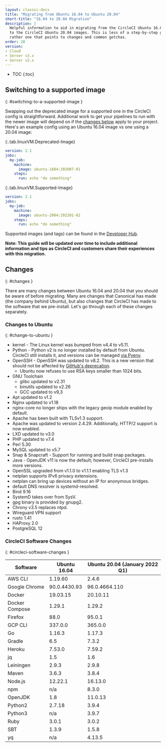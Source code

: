 ```yaml
---
layout: classic-docs
title: "Migrating from Ubuntu 16.04 to Ubuntu 20.04"
short-title: "16.04 to 20.04 Migration"
description: |
  Helpful information to aid in migrating from the CircleCI Ubuntu 16.04 images
  to the CircleCI Ubuntu 20.04 images. This is less of a step-by-step guide but
  rather one that points to changes and common gotchas.
order: 20
version:
- Cloud
- Server v3.x
- Server v2.x
---
```


* TOC
{:toc}

## Switching to a supported image
{: #switching-to-a-supported-image }

Swapping out the deprecated image for a supported one in the CircleCI config is straightforward.
Additional work to get your pipelines to run with the newer image will depend on if the [changes below](#changes) apply to your project.
Here's an example config using an Ubuntu 16.04 image vs one using a 20.04 image:

{:.tab.linuxVM.Deprecated-Image}
```yaml
version: 2.1
jobs:
  my-job:
    machine:
      image: ubuntu-1604:202007-01
    steps:
      run: echo "do something"
```

{:.tab.linuxVM.Supported-Image}
```yaml
version: 2.1
jobs:
  my-job:
    machine:
      image: ubuntu-2004:202201-02
    steps:
      run: echo "do something"
```

Supported images (and tags) can be found in the [Developer Hub](https://circleci.com/developer/images?imageType=machine).

**Note: This guide will be updated over time to include additional information and tips as CircleCI and customers share their experiences with this migration.**


## Changes
{: #changes }

There are many changes between Ubuntu 16.04 and 20.04 that you should be aware of before migrating.
Many are changes that Canonical has made (the company behind Ubuntu), but also changes that CircleCI has made to the software that we pre-install.
Let's go through each of these changes separately.

### Changes to Ubuntu
{: #change-to-ubuntu }

- kernel - The Linux kernel was bumped from v4.4 to v5.11.
- Python - Python v2 is no longer installed by default from Ubuntu. CircleCI still installs it, and versions can be managed [via Pyenv](https://github.com/pyenv/pyenv).
- OpenSSH - OpenSSH was updated to v8.2. This is a new version that should not be affected by [GitHub's deprecation](https://github.blog/2021-09-01-improving-git-protocol-security-github/).
  - Ubuntu now refuses to use RSA keys smaller than 1024 bits.
- GNU Toolchain
  - glibc updated to v2.31
  - binutils updated to v2.26
  - GCC updated to v9,3
- Apt updated to v1.2
- Nginx updated to v1.18
- nginx-core no longer ships with the legacy geoip module enabled by default.
- Apache has been built with TLSv1.3 support.
- Apache was updated to version 2.4.29. Additionally, HTTP/2 support is now enabled.
- LXD updated to v3.0
- PHP updated to v7.4
- Perl 5.30
- MySQL updated to v5.7
- Snap & Snapcraft - Support for running and build snap packages.
- Java - OpenJDK v11 is now the default; however, CircleCI pre-installs more versions.
- OpenSSL upgraded from v1.1.0 to v1.1.1 enabling TLS v1.3
- netplan supports IPv6 privacy extensions.
- netplan can bring up devices without an IP for anonymous bridges.
- default DNS resolver is systemd-resolved.
- Bind 9.16
- SystemD takes over from SysV.
- gpg binary is provided by gnupg2.
- Chrony v3.5 replaces ntpd.
- Wireguard VPN support
- rustc 1.41
- HAProxy 2.0
- PostgreSQL 12

### CircleCI Software Changes
{: #circleci-software-changes }

| Software | Ubuntu 16.04 | Ubuntu 20.04 (January 2022 Q1) |
| --- | --- | --- |
| AWS CLI | 1.19.60 | 2.4.6 |
| Google Chrome | 90.0.4430.93 | 96.0.4664.110 |
| Docker | 19.03.15 | 20.10.11 |
| Docker Compose | 1.29.1 | 1.29.2 |
| Firefox | 88.0 | 95.0.1 |
| GCP CLI | 337.0.0 | 365.0.0 |
| Go | 1.16.3 | 1.17.3 |
| Gradle | 6.5 | 7.3.2 |
| Heroku | 7.53.0 | 7.59.2 |
| jq | 1.5 | 1.6 |
| Leiningen | 2.9.3 | 2.9.8 |
| Maven | 3.6.3 | 3.8.4 |
| Node.js | 12.22.1 | 16.13.0 |
| npm | n/a | 8.3.0 |
| OpenJDK | 1.8 | 11.0.13 |
| Python2 | 2.7.18 | 3.9.4 |
| Python3 | n/a | 3.9.7 |
| Ruby | 3.0.1 | 3.0.2 |
| SBT | 1.3.9 | 1.5.8 |
| yq | n/a | 4.13.5
